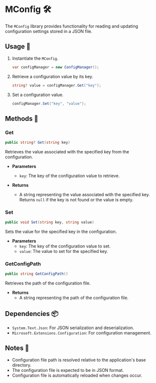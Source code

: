 # MConfig 🛠️

The `MConfig` library provides functionality for reading and updating configuration settings stored in a JSON file.

## Usage 🚀

1. Instantiate the `MConfig`.

   ```csharp
   var configManager = new ConfigManager();
   ```

2. Retrieve a configuration value by its key.

   ```csharp
   string? value = configManager.Get("key");
   ```

3. Set a configuration value.

   ```csharp
   configManager.Set("key", "value");
   ```

## Methods 🔧

### Get

```csharp
public string? Get(string key)
```

Retrieves the value associated with the specified key from the configuration.

- **Parameters**
    - `key`: The key of the configuration value to retrieve.

- **Returns**
    - A string representing the value associated with the specified key. Returns `null` if the key is not found or the value is empty.

### Set

```csharp
public void Set(string key, string value)
```

Sets the value for the specified key in the configuration.

- **Parameters**
    - `key`: The key of the configuration value to set.
    - `value`: The value to set for the specified key.

### GetConfigPath

```csharp
public string GetConfigPath()
```

Retrieves the path of the configuration file.

- **Returns**
    - A string representing the path of the configuration file.

## Dependencies 📦

- `System.Text.Json`: For JSON serialization and deserialization.
- `Microsoft.Extensions.Configuration`: For configuration management.

## Notes 📝

- Configuration file path is resolved relative to the application's base directory.
- The configuration file is expected to be in JSON format.
- Configuration file is automatically reloaded when changes occur.
